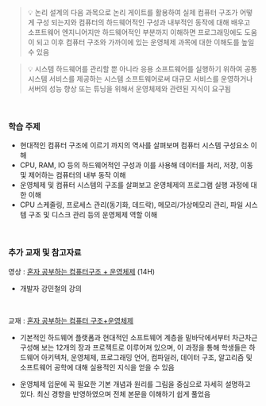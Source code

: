 > :bulb: 논리 설계의 다음 과목으로 논리 게이트를 활용하여 실제 컴퓨터 구조가 어떻게 구성 되는지와 컴퓨터의 하드웨어적인 구성과 내부적인 동작에 대해 배우고 소프트웨어 엔지니어지만 하드웨어적인 부분까지 이해하면 프로그래밍에도 도움이 되고 이후 컴퓨터 구조와 가까이에 있는 운영체제 과목에 대한 이해도를 높일 수 있음

> :bulb: 시스템 하드웨어를 관리할 뿐 아니라 응용 소프트웨어를 실행하기 위하여 공통 시스템 서비스를 제공하는 시스템 소프트웨어로써 대규모 서비스를 운영하거나 서버의 성능 향상 또는 튜닝을 위해서 운영체제와 관련된 지식이 요구됨

&nbsp;

### 학습 주제

- 현대적인 컴퓨터 구조에 이르기 까지의 역사를 살펴보며 컴퓨터 시스템 구성요소 이해
- CPU, RAM, IO 등의 하드웨어적인 구성과 이를 사용해 데이터를 처리, 저장, 이동 및 제어하는 컴퓨터의 내부 동작 이해
- 운영체제 및 컴퓨터 시스템의 구조를 살펴보고 운영체제의 프로그램 실행 과정에 대한 이해
- CPU 스케줄링, 프로세스 관리(동기화, 데드락), 메모리/가상메모리 관리, 파일 시스템 구조 및 디스크 관리 등의 운영체제 역할 이해

&nbsp;

### 추가 교재 및 참고자료

영상 : [혼자 공부하는 컴퓨터구조 + 운영체제](https://www.youtube.com/playlist?list=PLYH7OjNUOWLUz15j4Q9M6INxK5J3-59GC) (14H)

- 개발자 강민철의 강의

&nbsp;

교재 : [혼자 공부하는 컴퓨터 구조+운영체제](https://www.yes24.com/Product/Goods/111378840)

- 기본적인 하드웨어 플랫폼과 현대적인 소프트웨어 계층을 밑바닥에서부터 차근차근 구성해 보는 12개의 장과 프로젝트로 이루어져 있으며, 이 과정을 통해 학생들은 하드웨어 아키텍처, 운영체제, 프로그래밍 언어, 컴파일러, 데이터 구조, 알고리즘 및 소프트웨어 공학에 대해 실용적인 지식을 얻을 수 있음

- 운영체제 입문에 꼭 필요한 기본 개념과 원리를 그림을 중심으로 자세히 설명하고 있다. 최신 경향을 반영하였으며 전체 본문을 이해하기 쉽게 풀었음
